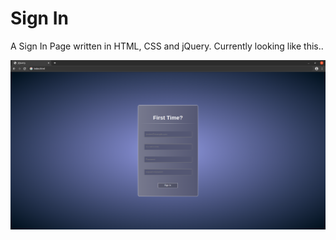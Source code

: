 # Sign In

A Sign In Page written in HTML, CSS and jQuery. 
Currently looking like this..

![Alt text](images/SignInScreenshot.png?raw=true "Sign In")
